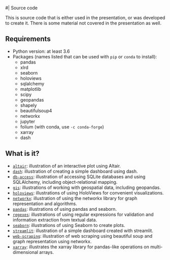 #| Source code

This is source code that is either used in the presentation, or was developed
to create it.  There is some material not covered in the presentation as well.

## Requirements

* Python version: at least 3.6
* Packages (names listed that can be used with `pip` or `conda` to install):
  * pandas
  * xlrd
  * seaborn
  * holoviews
  * sqlalchemy
  * matplotlib
  * scipy
  * geopandas
  * shapely
  * beautifulsoup4
  * networkx
  * jupyter
  * folium (with conda, use `-c conda-forge`)
  * xarray
  * dash

## What is it?
* [`altair`](altair): illustration of an interactive plot using Altair.
* [`dash`](dash): illustration of creating a simple dashboard using dash.
* [`db-access`](db-access): illustration of accessing SQLite databases and using
  SQLAlchemy, including object-relational mapping.
* [`gis`](gis): illustrations of working with geospatial data, including geopandas.
* [`holoviews`](holoviews): illustrations of using HoloViews for convenient
  visualizations.
* [`networkx`](networkx): illustration of using the networkx library for graph
  representation and algorithms.
* [`pandas`](pandas): illustrations of using pandas and seaborn.
* [`regexes`](regexes): illustrations of using regular expressions for validation
  and information extraction from textual data.
* [`seaborn`](seaborn): illustrations of using Seaborn to create plots.
* [`streamlit`](streamlit): illustration of a simple dashboard created with streamlit.
* [`web-scraping`](web-scraping): illustration of web scraping using beautiful soup
  and graph representation using networkx.
* [`xarray`](xarray): illustrates the xarray library for pandas-like operations
  on multi-dimensional arrays.
